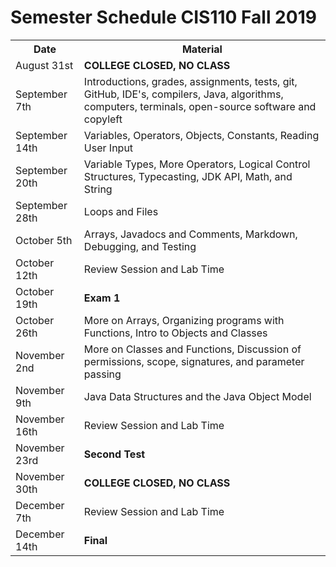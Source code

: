 <!DOCTYPE html>
<html>
	<head></head>
	<body>
		<h1>Semester Schedule CIS110 Fall 2019</h1>
		<table>
			<tr>
				<th> Date </th>
				<th> Material </th>
			</tr>
			<tr>
				<td>August 31st</td>
				<td><strong> COLLEGE CLOSED, NO CLASS </strong></td>
			</tr>	
			<tr>
				<td>September 7th</td>
				<td>Introductions, grades, assignments, tests, git, GitHub, IDE's, compilers, Java, algorithms, computers, terminals, open-source software and copyleft </td>
			</tr>
			<tr>
				<td>September 14th</td>
				<td>Variables, Operators, Objects, Constants, Reading User Input</td>
			</tr>
			<tr>
				<td>September 20th</td>
				<td>Variable Types, More Operators, Logical Control Structures, Typecasting, JDK API, Math, and String</td> 
			</tr>
			<tr>
				<td>September 28th</td>
				<td>Loops and Files</td>
			</tr>
			<tr>
				<td>October 5th</td>
				<td>Arrays, Javadocs and Comments, Markdown, Debugging, and Testing </td>
			</tr>
			<tr>
				<td>October 12th</td>
				<td> Review Session and Lab Time</td>
			</tr>
			<tr>
				<td>October 19th</td>
				<td><strong> Exam 1</strong></td>
			</tr>
			<tr>
				<td>October 26th</td>
				<td> More on Arrays, Organizing programs with Functions, Intro to Objects and Classes </td>
			</tr>
			<tr>
				<td>November 2nd </td>
				<td> More on Classes and Functions, Discussion of permissions, scope, signatures, and parameter passing</td>
			</tr>
			<tr>
				<td>November 9th</td>
				<td> Java Data Structures and the Java Object Model</td>
			</tr>
			<tr>
				<td>November 16th</td>
				<td> Review Session and Lab Time</td>
			</tr>
			<tr>
				<td>November 23rd </td>
				<td><strong>Second Test</strong> </td>
			</tr>
			<tr>
				<td>November 30th </td>
				<td><strong> COLLEGE CLOSED, NO CLASS </strong></td>
			</tr>
			<tr>
				<td>December 7th </td>
				<td> Review Session and Lab Time</td>
			</tr>
			<tr>
				<td>December 14th </td>
				<td><strong>Final</strong></td>
			</tr>
	</body>
</html>
